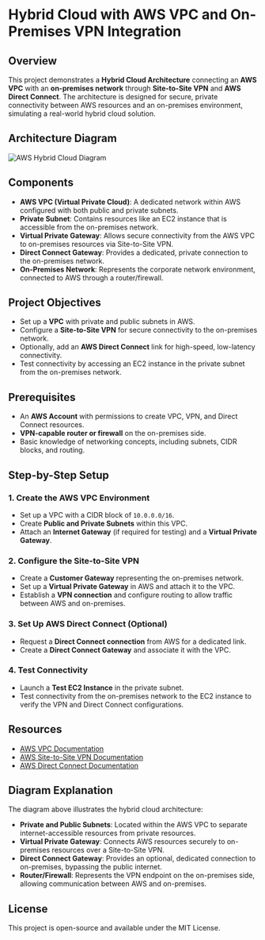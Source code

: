 # Hybrid Cloud with AWS VPC and On-Premises VPN Integration

## Overview
This project demonstrates a **Hybrid Cloud Architecture** connecting an **AWS VPC** with an **on-premises network** through **Site-to-Site VPN** and **AWS Direct Connect**. The architecture is designed for secure, private connectivity between AWS resources and an on-premises environment, simulating a real-world hybrid cloud solution.

## Architecture Diagram
![AWS Hybrid Cloud Diagram](aws-hybrid-cloud-diagram.png)

## Components
- **AWS VPC (Virtual Private Cloud)**: A dedicated network within AWS configured with both public and private subnets.
- **Private Subnet**: Contains resources like an EC2 instance that is accessible from the on-premises network.
- **Virtual Private Gateway**: Allows secure connectivity from the AWS VPC to on-premises resources via Site-to-Site VPN.
- **Direct Connect Gateway**: Provides a dedicated, private connection to the on-premises network.
- **On-Premises Network**: Represents the corporate network environment, connected to AWS through a router/firewall.

## Project Objectives
- Set up a **VPC** with private and public subnets in AWS.
- Configure a **Site-to-Site VPN** for secure connectivity to the on-premises network.
- Optionally, add an **AWS Direct Connect** link for high-speed, low-latency connectivity.
- Test connectivity by accessing an EC2 instance in the private subnet from the on-premises network.

## Prerequisites
- An **AWS Account** with permissions to create VPC, VPN, and Direct Connect resources.
- **VPN-capable router or firewall** on the on-premises side.
- Basic knowledge of networking concepts, including subnets, CIDR blocks, and routing.

## Step-by-Step Setup

### 1. Create the AWS VPC Environment
- Set up a VPC with a CIDR block of `10.0.0.0/16`.
- Create **Public and Private Subnets** within this VPC.
- Attach an **Internet Gateway** (if required for testing) and a **Virtual Private Gateway**.

### 2. Configure the Site-to-Site VPN
- Create a **Customer Gateway** representing the on-premises network.
- Set up a **Virtual Private Gateway** in AWS and attach it to the VPC.
- Establish a **VPN connection** and configure routing to allow traffic between AWS and on-premises.

### 3. Set Up AWS Direct Connect (Optional)
- Request a **Direct Connect connection** from AWS for a dedicated link.
- Create a **Direct Connect Gateway** and associate it with the VPC.

### 4. Test Connectivity
- Launch a **Test EC2 Instance** in the private subnet.
- Test connectivity from the on-premises network to the EC2 instance to verify the VPN and Direct Connect configurations.

## Resources
- [AWS VPC Documentation](https://docs.aws.amazon.com/vpc/latest/userguide/what-is-amazon-vpc.html)
- [AWS Site-to-Site VPN Documentation](https://docs.aws.amazon.com/vpn/latest/s2svpn/what-is-s2svpn.html)
- [AWS Direct Connect Documentation](https://docs.aws.amazon.com/directconnect/latest/UserGuide/Welcome.html)

## Diagram Explanation
The diagram above illustrates the hybrid cloud architecture:
- **Private and Public Subnets**: Located within the AWS VPC to separate internet-accessible resources from private resources.
- **Virtual Private Gateway**: Connects AWS resources securely to on-premises resources over a Site-to-Site VPN.
- **Direct Connect Gateway**: Provides an optional, dedicated connection to on-premises, bypassing the public internet.
- **Router/Firewall**: Represents the VPN endpoint on the on-premises side, allowing communication between AWS and on-premises.

## License
This project is open-source and available under the MIT License.
